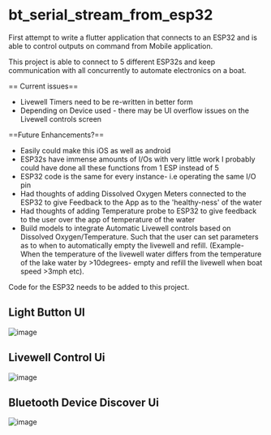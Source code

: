 # bt_serial_stream_from_esp32

First attempt to write a flutter application that connects to an ESP32 and is able to control outputs on command from Mobile application. 

This project is able to connect to 5 different ESP32s and keep communication with all concurrently to automate electronics on a boat. 

== Current issues==
- Livewell Timers need to be re-written in better form
- Depending on Device used - there may be UI overflow issues on the Livewell controls screen 

==Future Enhancements?== 
- Easily could make this iOS as well as android
- ESP32s have immense amounts of I/Os with very little work I probably could have done all these functions from 1 ESP instead of 5
- ESP32 code is the same for every instance- i.e operating the same I/O pin
- Had thoughts of adding Dissolved Oxygen Meters connected to the ESP32 to give Feedback to the App as to the 'healthy-ness' of the water
- Had thoughts of adding Temperature probe to ESP32 to give feedback to the user over the app of temperature of the water
- Build models to integrate Automatic Livewell controls based on Dissolved Oxygen/Temperature. Such that the user can set parameters as to when to automatically empty the livewell and refill. (Example- When the temperature of the livewell water differs from the temperature of the lake water by >10degrees- empty and refill the livewell when boat speed >3mph etc).

Code for the ESP32 needs to be added to this project. 


## Light Button UI
![image](https://user-images.githubusercontent.com/46823960/147960665-39205bb1-49af-4db9-9307-51fc75942662.png)

## Livewell Control Ui

![image](https://user-images.githubusercontent.com/46823960/147960777-fe5acf8b-078e-4b5b-bec6-38f4db799b59.png)
## Bluetooth Device Discover Ui
![image](https://user-images.githubusercontent.com/46823960/147960742-696b7957-24fb-4af7-8191-66ea02d9929a.png)
